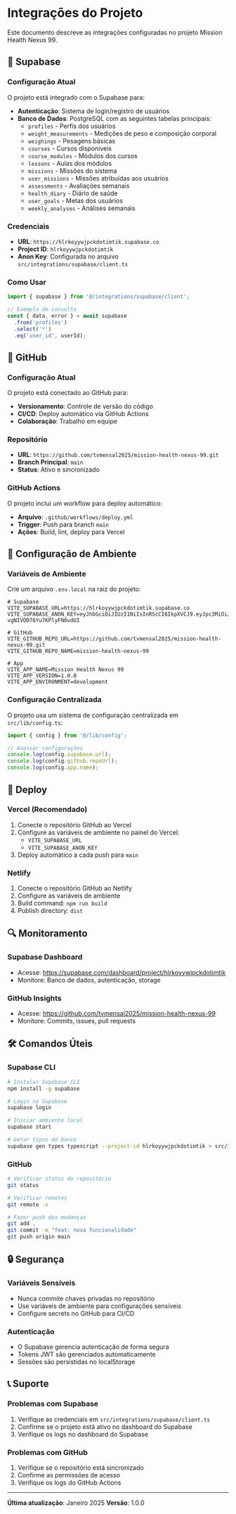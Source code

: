 # Integrações do Projeto

Este documento descreve as integrações configuradas no projeto Mission Health Nexus 99.

## 🔗 Supabase

### Configuração Atual

O projeto está integrado com o Supabase para:

- **Autenticação**: Sistema de login/registro de usuários
- **Banco de Dados**: PostgreSQL com as seguintes tabelas principais:
  - `profiles` - Perfis dos usuários
  - `weight_measurements` - Medições de peso e composição corporal
  - `weighings` - Pesagens básicas
  - `courses` - Cursos disponíveis
  - `course_modules` - Módulos dos cursos
  - `lessons` - Aulas dos módulos
  - `missions` - Missões do sistema
  - `user_missions` - Missões atribuídas aos usuários
  - `assessments` - Avaliações semanais
  - `health_diary` - Diário de saúde
  - `user_goals` - Metas dos usuários
  - `weekly_analyses` - Análises semanais

### Credenciais

- **URL**: `https://hlrkoyywjpckdotimtik.supabase.co`
- **Project ID**: `hlrkoyywjpckdotimtik`
- **Anon Key**: Configurada no arquivo `src/integrations/supabase/client.ts`

### Como Usar

```typescript
import { supabase } from '@/integrations/supabase/client';

// Exemplo de consulta
const { data, error } = await supabase
  .from('profiles')
  .select('*')
  .eq('user_id', userId);
```

## 🔗 GitHub

### Configuração Atual

O projeto está conectado ao GitHub para:

- **Versionamento**: Controle de versão do código
- **CI/CD**: Deploy automático via GitHub Actions
- **Colaboração**: Trabalho em equipe

### Repositório

- **URL**: `https://github.com/tvmensal2025/mission-health-nexus-99.git`
- **Branch Principal**: `main`
- **Status**: Ativo e sincronizado

### GitHub Actions

O projeto inclui um workflow para deploy automático:

- **Arquivo**: `.github/workflows/deploy.yml`
- **Trigger**: Push para branch `main`
- **Ações**: Build, lint, deploy para Vercel

## 🔧 Configuração de Ambiente

### Variáveis de Ambiente

Crie um arquivo `.env.local` na raiz do projeto:

```env
# Supabase
VITE_SUPABASE_URL=https://hlrkoyywjpckdotimtik.supabase.co
VITE_SUPABASE_ANON_KEY=eyJhbGciOiJIUzI1NiIsInR5cCI6IkpXVCJ9.eyJpc3MiOiJzdXBhYmFzZSIsInJlZiI6ImhscmtveXl3anBja2RvdGltdGlrIiwicm9sZSI6ImFub24iLCJpYXQiOjE3NTMxNTMwNDcsImV4cCI6MjA2ODcyOTA0N30.kYEtg1hYG2pmcyIeXRs-vgNIVOD76Yu7KPlyFN0vdUI

# GitHub
VITE_GITHUB_REPO_URL=https://github.com/tvmensal2025/mission-health-nexus-99.git
VITE_GITHUB_REPO_NAME=mission-health-nexus-99

# App
VITE_APP_NAME=Mission Health Nexus 99
VITE_APP_VERSION=1.0.0
VITE_APP_ENVIRONMENT=development
```

### Configuração Centralizada

O projeto usa um sistema de configuração centralizada em `src/lib/config.ts`:

```typescript
import { config } from '@/lib/config';

// Acessar configurações
console.log(config.supabase.url);
console.log(config.github.repoUrl);
console.log(config.app.name);
```

## 🚀 Deploy

### Vercel (Recomendado)

1. Conecte o repositório GitHub ao Vercel
2. Configure as variáveis de ambiente no painel do Vercel:
   - `VITE_SUPABASE_URL`
   - `VITE_SUPABASE_ANON_KEY`
3. Deploy automático a cada push para `main`

### Netlify

1. Conecte o repositório GitHub ao Netlify
2. Configure as variáveis de ambiente
3. Build command: `npm run build`
4. Publish directory: `dist`

## 🔍 Monitoramento

### Supabase Dashboard

- Acesse: https://supabase.com/dashboard/project/hlrkoyywjpckdotimtik
- Monitore: Banco de dados, autenticação, storage

### GitHub Insights

- Acesse: https://github.com/tvmensal2025/mission-health-nexus-99
- Monitore: Commits, issues, pull requests

## 🛠️ Comandos Úteis

### Supabase CLI

```bash
# Instalar Supabase CLI
npm install -g supabase

# Login no Supabase
supabase login

# Iniciar ambiente local
supabase start

# Gerar tipos do banco
supabase gen types typescript --project-id hlrkoyywjpckdotimtik > src/integrations/supabase/types.ts
```

### GitHub

```bash
# Verificar status do repositório
git status

# Verificar remotes
git remote -v

# Fazer push das mudanças
git add .
git commit -m "feat: nova funcionalidade"
git push origin main
```

## 🔒 Segurança

### Variáveis Sensíveis

- Nunca commite chaves privadas no repositório
- Use variáveis de ambiente para configurações sensíveis
- Configure secrets no GitHub para CI/CD

### Autenticação

- O Supabase gerencia autenticação de forma segura
- Tokens JWT são gerenciados automaticamente
- Sessões são persistidas no localStorage

## 📞 Suporte

### Problemas com Supabase

1. Verifique as credenciais em `src/integrations/supabase/client.ts`
2. Confirme se o projeto está ativo no dashboard do Supabase
3. Verifique os logs no dashboard do Supabase

### Problemas com GitHub

1. Verifique se o repositório está sincronizado
2. Confirme as permissões de acesso
3. Verifique os logs do GitHub Actions

---

**Última atualização**: Janeiro 2025
**Versão**: 1.0.0 